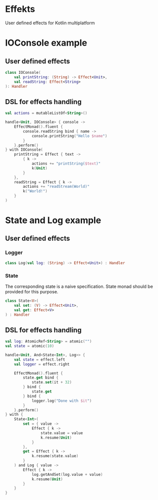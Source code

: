 # Effekts

User defined effects for Kotlin multiplatform

# IOConsole example

## User defined effects

```kotlin
class IOConsole(
    val printString: (String) -> Effect<Unit>,
    val readString: Effect<String>
): Handler
```

## DSL for effects handling

```kotlin
val actions = mutableListOf<String>()

handle<Unit, IOConsole> { console ->
    EffectMonad().fluent {
        console.readString bind { name ->
            console.printString("Hello $name")
        }
    }.perform()
} with IOConsole(
    printString = Effect { text ->
        { k ->
            actions += "printString($text)"
            k(Unit)
        }
    },
    readString = Effect { k ->
        actions += "readStream(World)"
        k("World!")
    }
)
```

# State and Log example

## User defined effects

### Logger

```kotlin
class Log(val log: (String) -> Effect<Unit>) : Handler
```

### State

The corresponding state is a naive specification. State monad should 
be provided for this purpose.

```kotlin
class State<V>(
    val set: (V) -> Effect<Unit>,
    val get: Effect<V>
) : Handler
```

## DSL for effects handling

```kotlin
val log: AtomicRef<String> = atomic("")
val state = atomic(10)

handle<Unit, And<State<Int>, Log>> {
    val state = effect.left
    val logger = effect.right

    EffectMonad().fluent {
        state.get bind {
            state.set(it + 32)
        } bind {
            state.get
        } bind {
            logger.log("Done with $it")
        }
    }.perform()
} with {
    State<Int>(
        set = { value ->
            Effect { k ->
                state.value = value
                k.resume(Unit)
            }
        },
        get = Effect { k ->
            k.resume(state.value)
        }
    ) and Log { value ->
        Effect { k ->
            log.getAndSet(log.value + value)
            k.resume(Unit)
        }
    }
}
```


